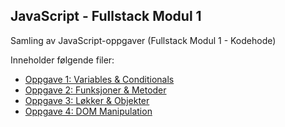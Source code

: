 ## JavaScript - Fullstack Modul 1
Samling av JavaScript-oppgaver (Fullstack Modul 1 - Kodehode)

Inneholder følgende filer:
* [Oppgave 1: Variables & Conditionals](https://github.com/vildesv/JavaScript-FSM1/tree/main/1-variablesAndConditionals)
* [Oppgave 2: Funksjoner & Metoder](https://github.com/vildesv/JavaScript-FSM1/tree/main/2-funksjonerOgMetoder)
* [Oppgave 3: Løkker & Objekter](https://github.com/vildesv/JavaScript-FSM1/tree/main/3-l%C3%B8kkerOgObjekter)
* [Oppgave 4: DOM Manipulation](https://github.com/vildesv/JavaScript-FSM1/tree/main/4-DOM)
